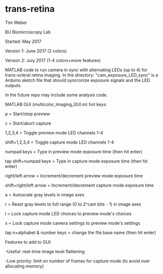 # trans-retina

Tim Weber

BU Biomicroscopy Lab

Started: May 2017

Version 1: June 2017 (2 colors)

Version 2: July 2017 (1-4 colors+more features)


MATLAB code to run camera in sync with alternating LEDs (up to 4) for trans-scleral retina imaging. 
In the directory: "cam_exposure_LED_sync" is a Arduino sketch file that should syncronize exposure signals and the LED outputs.

In the future repo may include some analysis code.

MATLAB GUI (multicolor_imaging_GUI.m) hot keys:

p = Start/stop preview

c = Start/abort capture

1,2,3,4 = Toggle preview mode LED channels 1-4

shift+1,2,3,4 = Toggle capture mode LED channels 1-4

numpad keys = Type in preview mode exposure time (then hit enter)

tap shift+numpad keys = Type in capture mode exposure time (then hit enter)

right/left arrow = Increment/decrement preview mode exposure time

shift+right/left arrow = Increment/decrement capture mode exposure time

a = Autoscale gray levels in image axes

r = Reset gray levels to full range (0 to 2^cam bits - 1) in image axes

l = Lock capture mode LED choices to preview mode's choices

s = Lock capture mode camera settings to preview mode's settings

tap n+alphabet & number keys = change the file base name (then hit enter)




Features to add to GUI:

-Useful: real-time image level flattening

-Low priority: limit on number of frames for capture mode (to avoid over allocating memory)
